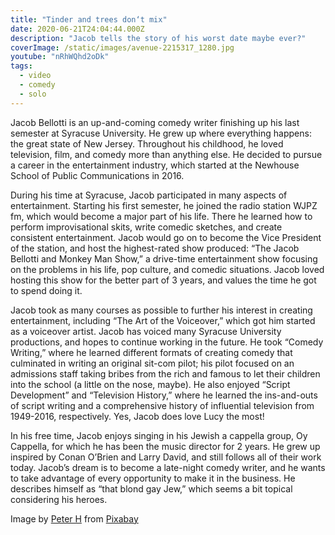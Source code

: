 ```yaml
---
title: "Tinder and trees don‘t mix"
date: 2020-06-21T24:04:44.000Z
description: "Jacob tells the story of his worst date maybe ever?"
coverImage: /static/images/avenue-2215317_1280.jpg
youtube: "nRhWQhd2oDk"
tags:
  - video
  - comedy
  - solo
---
```

Jacob Bellotti is an up-and-coming comedy writer finishing up his last semester at Syracuse University. He grew up where everything happens: the great state of New Jersey. Throughout his childhood, he loved television, film, and comedy more than anything else. He decided to pursue a career in the entertainment industry, which started at the Newhouse School of Public Communications in 2016.

During his time at Syracuse, Jacob participated in many aspects of entertainment. Starting his first semester, he joined the radio station WJPZ fm, which would become a major part of his life. There he learned how to perform improvisational skits, write comedic sketches, and create consistent entertainment. Jacob would go on to become the Vice President of the station, and host the highest-rated show produced: “The Jacob Bellotti and Monkey Man Show,” a drive-time entertainment show focusing on the problems in his life, pop culture, and comedic situations. Jacob loved hosting this show for the better part of 3 years, and values the time he got to spend doing it.

Jacob took as many courses as possible to further his interest in creating entertainment, including “The Art of the Voiceover,” which got him started as a voiceover artist. Jacob has voiced many Syracuse University productions, and hopes to continue working in the future. He took “Comedy Writing,” where he learned different formats of creating comedy that culminated in writing an original sit-com pilot; his pilot focused on an admissions staff taking bribes from the rich and famous to let their children into the school (a little on the nose, maybe). He also enjoyed “Script Development” and “Television History,” where he learned the ins-and-outs of script writing and a comprehensive history of influential television from 1949-2016, respectively. Yes, Jacob does love Lucy the most!

In his free time, Jacob enjoys singing in his Jewish a cappella group, Oy Cappella, for which he has been the music director for 2 years. He grew up inspired by Conan O’Brien and Larry David, and still follows all of their work today. Jacob’s dream is to become a late-night comedy writer, and he wants to take advantage of every opportunity to make it in the business. He describes himself as “that blond gay Jew,” which seems a bit topical considering his heroes.

Image by <a href="https://pixabay.com/users/tama66-1032521/?utm_source=link-attribution&amp;utm_medium=referral&amp;utm_campaign=image&amp;utm_content=2215317">Peter H</a> from <a href="https://pixabay.com/?utm_source=link-attribution&amp;utm_medium=referral&amp;utm_campaign=image&amp;utm_content=2215317">Pixabay</a>
